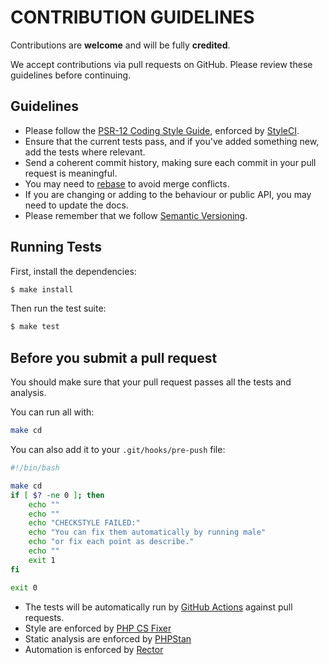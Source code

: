 # CONTRIBUTION GUIDELINES

Contributions are **welcome** and will be fully **credited**.

We accept contributions via pull requests on GitHub. Please review these guidelines before continuing.

## Guidelines

* Please follow the [PSR-12 Coding Style Guide](https://www.php-fig.org/psr/psr-12/), enforced by [StyleCI](https://styleci.io/).
* Ensure that the current tests pass, and if you've added something new, add the tests where relevant.
* Send a coherent commit history, making sure each commit in your pull request is meaningful.
* You may need to [rebase](https://git-scm.com/book/en/v2/Git-Branching-Rebasing) to avoid merge conflicts.
* If you are changing or adding to the behaviour or public API, you may need to update the docs.
* Please remember that we follow [Semantic Versioning](https://semver.org/).

## Running Tests

First, install the dependencies:

```bash
$ make install
```

Then run the test suite:

```bash
$ make test
```

## Before you submit a pull request

You should make sure that your pull request passes all the tests and analysis.

You can run all with:

```bash
make cd
```

You can also add it to your `.git/hooks/pre-push` file:

```bash
#!/bin/bash

make cd
if [ $? -ne 0 ]; then
    echo ""
    echo ""
    echo "CHECKSTYLE FAILED:"
    echo "You can fix them automatically by running male"
    echo "or fix each point as describe."
    echo ""
    exit 1
fi

exit 0
```

* The tests will be automatically run by [GitHub Actions](https://github.com/features/actions) against pull requests.
* Style are enforced by [PHP CS Fixer](https://github.com/FriendsOfPHP/PHP-CS-Fixer)
* Static analysis are enforced by [PHPStan](https://github.com/phpstan/phpstan)
* Automation is enforced by [Rector](https://github.com/rectorphp/rector)
